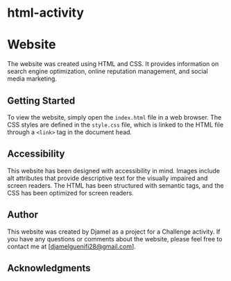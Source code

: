 # html-activity
# Website

The website was created using HTML and CSS. It provides information on search engine optimization, online reputation management, and social media marketing. 

## Getting Started

To view the website, simply open the `index.html` file in a web browser. The CSS styles are defined in the `style.css` file, which is linked to the HTML file through a `<link>` tag in the document head.

## Accessibility

This website has been designed with accessibility in mind. Images include alt attributes that provide descriptive text for the visually impaired and screen readers. The HTML has been structured with semantic tags, and the CSS has been optimized for screen readers.

## Author

This website was created by Djamel as a project for a Challenge activity. If you have any questions or comments about the website, please feel free to contact me at [djamelguenifi28@gmail.com].

## Acknowledgments

